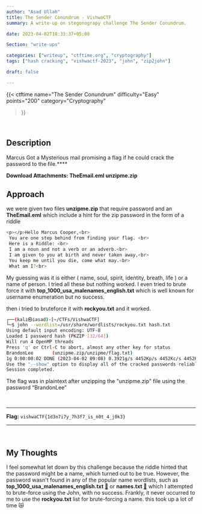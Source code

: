 ```yaml
---
author: "Asad Ullah"
title: The Sender Conundrum - VishwaCTF
summary: A write-up on stegonograpy challenge The Sender Conundrum.

date: 2023-04-02T18:33:37+05:00

Section: "write-ups"

categories: ["writeup", "ctftime.org", "cryptography"]
tags: ["hash cracking", "vishwactf-2023", "john", "zip2john"]

draft: false

---
```



{{< 
ctftime 
name="The Sender Conundrum" 
difficulty="Easy"  
points="200"
category="Cryptography"
>}}

&nbsp;



## Description

Marcus Got a Mysterious mail promising a flag if he could crack the password to the file.****

**Download Attachments: TheEmail.eml  unzipme.zip**

## Approach

we were given two files **unzipme.zip** that require password and an **TheEmail.eml** which include a hint for the zip password in the form of a riddle

```bash
<p></p>Hello Marcus Cooper,<br>
 You are one step behind from finding your flag. <br>
 Here is a Riddle: <br>
 I am a noun and not a verb or an adverb.<br>
 I am given to you at birth and never taken away,<br>
 You keep me until you die, come what may.<br>
 What am I?<br>
```

My guessing was it is either ( name, soul, spirit, identity, breath, life ) or a name of person. I tried all these but nothing worked. I even tried to brute force it with ****top_1000_usa_malenames_english.txt**** which is well known for username enumeration but no success.

then i tried to bruteforce it with **rockyou.txt** and it worked.

```bash
┌──(kali㉿iasad)-[~/CTFs/VishwaCTF]
└─$ john --wordlist=/usr/share/wordlists/rockyou.txt hash.txt 
Using default input encoding: UTF-8
Loaded 1 password hash (PKZIP [32/64])
Will run 4 OpenMP threads
Press 'q' or Ctrl-C to abort, almost any other key for status
BrandonLee       (unzipme.zip/unzipme/flag.txt)     
1g 0:00:00:02 DONE (2023-04-02 09:08) 0.3921g/s 4452Kp/s 4452Kc/s 4452KC/s
Use the "--show" option to display all of the cracked passwords reliably
Session completed.
```

The flag was in plaintext after unzipping the "unzipme.zip" file using the password “BrandonLee”

&nbsp;

---

**Flag:** `vishwaCTF{1d3n7i7y_7h3f7_is_n0t_4_j0k3}`

---

&nbsp;

## My Thoughts

I feel somewhat let down by this challenge because the riddle hinted that the password might be a name, which turned out to be true. However, the password wasn't found in any of the popular name wordlists, such as **top_1000_usa_malenames_english.txt [🔗](https://github.com/x-o-r-r-o/Cracking/blob/master/top_1000_usa_malenames_english.txt)** or **names.txt [🔗](https://github.com/huntergregal/wordlists/blob/master/names.txt)** which I attempted to brute-force using the John, with no success. Frankly, it never occurred to me to use the **rockyou.txt** list for brute-forcing a name. this took up a lot of time 😿


&nbsp;

